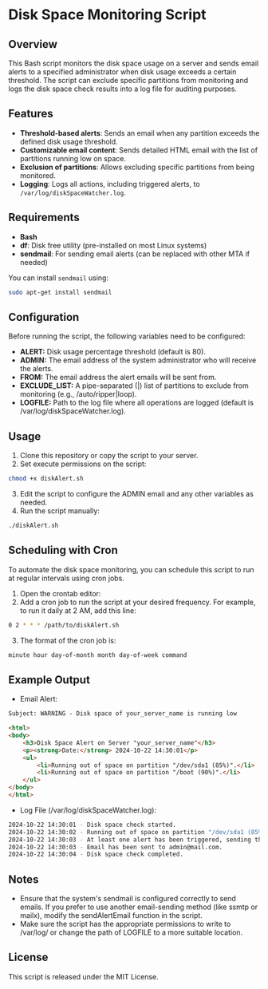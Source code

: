 # Disk Space Monitoring Script

## Overview

This Bash script monitors the disk space usage on a server and sends email alerts to a specified administrator when disk usage exceeds a certain threshold. The script can exclude specific partitions from monitoring and logs the disk space check results into a log file for auditing purposes.

## Features

- **Threshold-based alerts**: Sends an email when any partition exceeds the defined disk usage threshold.
- **Customizable email content**: Sends detailed HTML email with the list of partitions running low on space.
- **Exclusion of partitions**: Allows excluding specific partitions from being monitored.
- **Logging**: Logs all actions, including triggered alerts, to `/var/log/diskSpaceWatcher.log`.

## Requirements

- **Bash**
- **df**: Disk free utility (pre-installed on most Linux systems)
- **sendmail**: For sending email alerts (can be replaced with other MTA if needed)
  
You can install `sendmail` using:

```bash
sudo apt-get install sendmail
```

## Configuration

Before running the script, the following variables need to be configured:
* **ALERT:** Disk usage percentage threshold (default is 80).
* **ADMIN:** The email address of the system administrator who will receive the alerts.
* **FROM:** The email address the alert emails will be sent from.
* **EXCLUDE_LIST:** A pipe-separated (|) list of partitions to exclude from monitoring (e.g., /auto/ripper|loop).
* **LOGFILE:** Path to the log file where all operations are logged (default is /var/log/diskSpaceWatcher.log).

## Usage

1. Clone this repository or copy the script to your server.
2. Set execute permissions on the script:
```bash
chmod +x diskAlert.sh
```
3. Edit the script to configure the ADMIN email and any other variables as needed.
4. Run the script manually:
```bash
./diskAlert.sh
```

## Scheduling with Cron
To automate the disk space monitoring, you can schedule this script to run at regular intervals using cron jobs.

1. Open the crontab editor:
2. Add a cron job to run the script at your desired frequency. For example, to run it daily at 2 AM, add this line:
```bash
0 2 * * * /path/to/diskAlert.sh
```
3. The format of the cron job is:

```bash
minute hour day-of-month month day-of-week command
```

## Example Output
* Email Alert:
```html
Subject: WARNING - Disk space of your_server_name is running low

<html>
<body>
    <h3>Disk Space Alert on Server "your_server_name"</h3>
    <p><strong>Date:</strong> 2024-10-22 14:30:01</p>
    <ul>
        <li>Running out of space on partition "/dev/sda1 (85%)".</li>
        <li>Running out of space on partition "/boot (90%)".</li>
    </ul>
</body>
</html>
```

* Log File (/var/log/diskSpaceWatcher.log):

```bash
2024-10-22 14:30:01 - Disk space check started.
2024-10-22 14:30:02 - Running out of space on partition "/dev/sda1 (85%)".
2024-10-22 14:30:03 - At least one alert has been triggered, sending the email to admin@mail.com.
2024-10-22 14:30:03 - Email has been sent to admin@mail.com.
2024-10-22 14:30:04 - Disk space check completed.
```

## Notes
* Ensure that the system's sendmail is configured correctly to send emails. If you prefer to use another email-sending method (like ssmtp or mailx), modify the sendAlertEmail function in the script.
* Make sure the script has the appropriate permissions to write to /var/log/ or change the path of LOGFILE to a more suitable location.

## License
This script is released under the MIT License.

